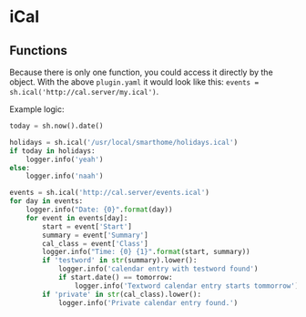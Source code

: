 # iCal

## Functions
Because there is only one function, you could access it directly by the object.
With the above `plugin.yaml` it would look like this: `events = sh.ical('http://cal.server/my.ical')`.

Example logic:
```python
today = sh.now().date()

holidays = sh.ical('/usr/local/smarthome/holidays.ical')
if today in holidays:
    logger.info('yeah')
else:
    logger.info('naah')

events = sh.ical('http://cal.server/events.ical')
for day in events:
    logger.info("Date: {0}".format(day))
    for event in events[day]:
        start = event['Start']
        summary = event['Summary']
        cal_class = event['Class']
        logger.info("Time: {0} {1}".format(start, summary))
        if 'testword' in str(summary).lower():
            logger.info('calendar entry with testword found')
            if start.date() == tomorrow:
                logger.info('Textword calendar entry starts tommorrow')
        if 'private' in str(cal_class).lower():
            logger.info('Private calendar entry found.')
```
